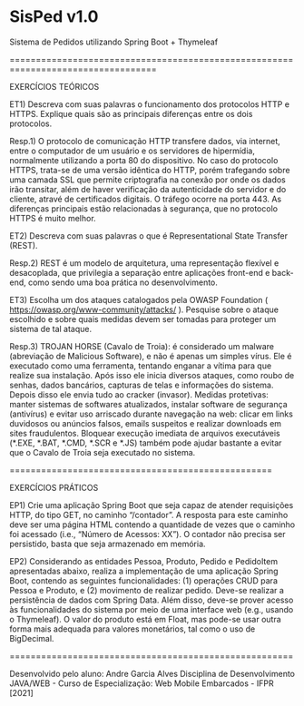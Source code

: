 # SisPed v1.0

Sistema de Pedidos utilizando Spring Boot + Thymeleaf


==================================================================================

EXERCÍCIOS TEÓRICOS

ET1) Descreva com suas palavras o funcionamento dos protocolos HTTP e HTTPS.
Explique quais são as principais diferenças entre os dois protocolos.

Resp.1) O protocolo de comunicação HTTP transfere dados, via internet, entre o 
computador de um usuário e os servidores de hipermídia, normalmente utilizando 
a porta 80 do dispositivo. No caso do protocolo HTTPS, trata-se de uma versão 
idêntica do HTTP, porém trafegando sobre uma camada SSL que permite criptografia
 na conexão por onde os dados irão transitar, além de haver verificação da autenticidade
  do servidor e do cliente, atravé de certificados digitais. O tráfego ocorre na porta 443.
   As diferenças principais estão relacionadas à segurança, que no protocolo HTTPS é muito melhor.



ET2) Descreva com suas palavras o que é Representational State Transfer (REST).

Resp.2) REST é um modelo de arquitetura, uma representação flexível e desacoplada, que privilegia
 a separação entre aplicações front-end e back-end, como sendo uma boa prática no desenvolvimento.



ET3) Escolha um dos ataques catalogados pela OWASP Foundation
( https://owasp.org/www-community/attacks/ ). Pesquise sobre o ataque escolhido e sobre
quais medidas devem ser tomadas para proteger um sistema de tal ataque.

Resp.3) TROJAN HORSE (Cavalo de Troia): é considerado um malware (abreviação de Malicious Software),
 e não é apenas um simples vírus. Ele é executado como uma ferramenta, tentando enganar a vítima para
  que realize sua instalação. Após isso ele inicia diversos ataques, como roubo de senhas, dados bancários,
   capturas de telas e informações do sistema. Depois disso ele envia tudo ao cracker (invasor).
Medidas protetivas: manter sistemas de softwares atualizados, instalar software de segurança (antivírus)
 e evitar uso arriscado durante navegação na web: clicar em links duvidosos ou anúncios falsos,
  emails suspeitos e realizar downloads em sites fraudulentos. Bloquear execução imediata de arquivos
   executáveis (*.EXE, *.BAT, *.CMD, *.SCR e *.JS) também pode ajudar bastante a evitar que o
    Cavalo de Troia seja executado no sistema.



==================================================

EXERCÍCIOS PRÁTICOS

EP1) Crie uma aplicação Spring Boot que seja capaz de atender requisições HTTP, do tipo
GET, no caminho “/contador”. A resposta para este caminho deve ser uma página HTML
contendo a quantidade de vezes que o caminho foi acessado (i.e., “Número de Acessos:
XX”). O contador não precisa ser persistido, basta que seja armazenado em memória.


EP2) Considerando as entidades Pessoa, Produto, Pedido e PedidoItem apresentadas
abaixo, realiza a implementação de uma aplicação Spring Boot, contendo as seguintes
funcionalidades: (1) operações CRUD para Pessoa e Produto, e (2) movimento de realizar
pedido. Deve-se realizar a persistência de dados com Spring Data. Além disso, deve-se
prover acesso às funcionalidades do sistema por meio de uma interface web (e.g., usando o
Thymeleaf). O valor do produto está em Float, mas pode-se usar outra forma mais
adequada para valores monetários, tal como o uso de BigDecimal.


======================================================

Desenvolvido pelo aluno: Andre Garcia Alves
Disciplina de Desenvolvimento JAVA/WEB - Curso de Especialização: Web Mobile Embarcados - IFPR [2021]

